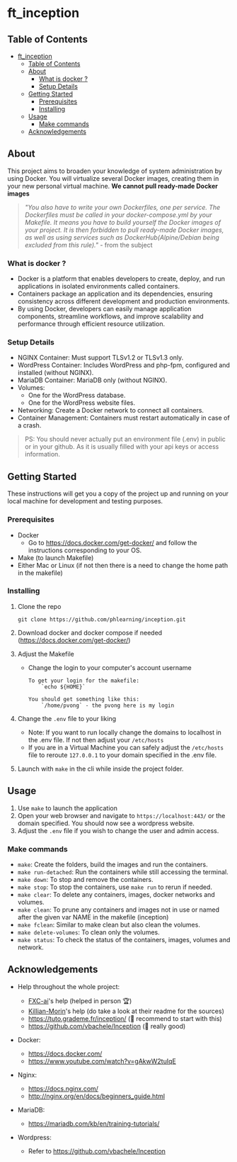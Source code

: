 # ft_inception

## Table of Contents

- [ft\_inception](#ft_inception)
  - [Table of Contents](#table-of-contents)
  - [About ](#about-)
    - [What is docker ?](#what-is-docker-)
    - [Setup Details](#setup-details)
  - [Getting Started ](#getting-started-)
    - [Prerequisites](#prerequisites)
    - [Installing](#installing)
  - [Usage ](#usage-)
    - [Make commands](#make-commands)
  - [Acknowledgements ](#acknowledgements-)

## About <a name = "about"></a>

This project aims to broaden your knowledge of system administration by using Docker. You will virtualize several Docker images, creating them in your new personal virtual machine. **We cannot pull ready-made Docker images**

> *"You also have to write your own Dockerfiles, one per service. The Dockerfiles must be called in your docker-compose.yml by your Makefile. It means you have to build yourself the Docker images of your project. It is then forbidden to pull ready-made Docker images, as well as using services such as DockerHub(Alpine/Debian being excluded from this rule)."* - from the subject

###  What is docker ?

- Docker is a platform that enables developers to create, deploy, and run applications in isolated environments called containers.
- Containers package an application and its dependencies, ensuring consistency across different development and production environments.
- By using Docker, developers can easily manage application components, streamline workflows, and improve scalability and performance through efficient resource utilization.

### Setup Details

- NGINX Container: Must support TLSv1.2 or TLSv1.3 only.
- WordPress Container: Includes WordPress and php-fpm, configured and installed (without NGINX).
- MariaDB Container: MariaDB only (without NGINX).
- Volumes:
    - One for the WordPress database.
    - One for the WordPress website files.
- Networking: Create a Docker network to connect all containers.
- Container Management: Containers must restart automatically in case of a crash.

> PS: You should never actually put an environment file (.env) in public or in your github. As it is usually filled with your api keys or access information.


## Getting Started <a name = "getting_started"></a>

These instructions will get you a copy of the project up and running on your local machine for development and testing purposes.

### Prerequisites

* Docker
  * Go to https://docs.docker.com/get-docker/ and follow the instructions corresponding to your OS.
* Make (to launch Makefile)
* Either Mac or Linux (if not then there is a need to change the home path in the makefile)

### Installing

1. Clone the repo
    ```
    git clone https://github.com/phlearning/inception.git
    ```
2. Download docker and docker compose if needed (https://docs.docker.com/get-docker/)
3. Adjust the Makefile
    - Change the login to your computer's account username

        ```
        To get your login for the makefile:
            `echo ${HOME}`

        You should get something like this:
            `/home/pvong` - the pvong here is my login
        ```

4. Change the `.env` file to your liking
   - Note: If you want to run locally change the domains to localhost in the .env file. If not then adjust your `/etc/hosts`
   - If you are in a Virtual Machine you can safely adjust the `/etc/hosts` file to reroute `127.0.0.1` to your domain specified in the .env file.

5. Launch with `make` in the cli while inside the project folder.

## Usage <a name = "usage"></a>

   1. Use `make` to launch the application
   2. Open your web browser and navigate to `https://localhost:443/` or the domain specified. You should now see a wordpress website.
   3. Adjust the `.env` file if you wish to change the user and admin access.

### Make commands
 - `make`: Create the folders, build the images and run the containers.
 - `make run-detached`: Run the containers while still accessing the terminal.
 - `make down`: To stop and remove the containers.
 - `make stop`: To stop the containers, use `make run` to rerun if needed.
 - `make clear`: To delete any containers, images, docker networks and volumes.
 - `make clean`: To prune any containers and images not in use or named after the given var NAME in the makefile (inception)
 - `make fclean`: Similar to make clean but also clean the volumes.
 - `make delete-volumes`: To clean only the volumes.
 - `make status`: To check the status of the containers, images, volumes and network.


## Acknowledgements <a name = "acknowledgement"></a>
 - Help throughout the whole project:
   - [FXC-ai](https://github.com/FXC-ai/Inception)'s help (helped in person 🏆)
   - [Killian-Morin](https://github.com/Killian-Morin/42-Inception)'s help (do take a look at their readme for the sources)
   - https://tuto.grademe.fr/inception/ (🌟 recommend to start with this)
   - https://github.com/vbachele/Inception (🐐 really good)

 - Docker:
   - https://docs.docker.com/
   - https://www.youtube.com/watch?v=gAkwW2tuIqE

 - Nginx:
   - https://docs.nginx.com/
   - http://nginx.org/en/docs/beginners_guide.html

 - MariaDB:
   - https://mariadb.com/kb/en/training-tutorials/

 - Wordpress:
   - Refer to https://github.com/vbachele/Inception